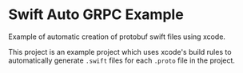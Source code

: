 # Swift Auto GRPC Example
Example of automatic creation of protobuf swift files using xcode.

This project is an example project which uses xcode's build rules to automatically generate `.swift` files for each `.proto` file in the project.
